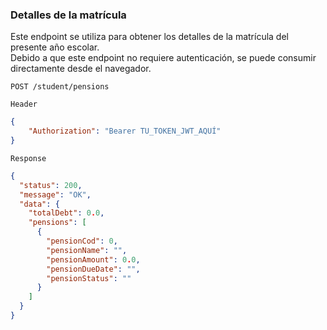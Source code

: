 ### Detalles de la matrícula
Este endpoint se utiliza para obtener los detalles de la matrícula del presente año escolar.  
Debido a que este endpoint no requiere autenticación, se puede consumir directamente desde el navegador.

```http
POST /student/pensions
```

`Header`
```json
{
    "Authorization": "Bearer TU_TOKEN_JWT_AQUÍ"
}
```

`Response`
```json
{
  "status": 200,
  "message": "OK",
  "data": {
    "totalDebt": 0.0,
    "pensions": [
      {
        "pensionCod": 0,
        "pensionName": "",
        "pensionAmount": 0.0,
        "pensionDueDate": "",
        "pensionStatus": ""
      }
    ]
  }
}
```